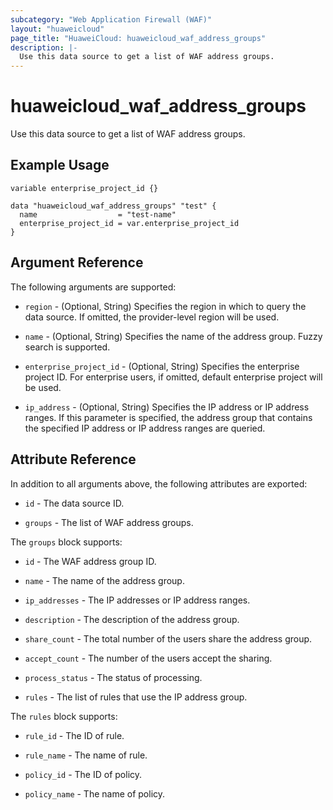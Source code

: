 ```yaml
---
subcategory: "Web Application Firewall (WAF)"
layout: "huaweicloud"
page_title: "HuaweiCloud: huaweicloud_waf_address_groups"
description: |-
  Use this data source to get a list of WAF address groups.
---
```


# huaweicloud_waf_address_groups

Use this data source to get a list of WAF address groups.

## Example Usage

```hcl
variable enterprise_project_id {}

data "huaweicloud_waf_address_groups" "test" {
  name                  = "test-name"
  enterprise_project_id = var.enterprise_project_id
}
```

## Argument Reference

The following arguments are supported:

* `region` - (Optional, String) Specifies the region in which to query the data source.
  If omitted, the provider-level region will be used.

* `name` - (Optional, String) Specifies the name of the address group. Fuzzy search is supported.

* `enterprise_project_id` - (Optional, String) Specifies the enterprise project ID.
  For enterprise users, if omitted, default enterprise project will be used.

* `ip_address` - (Optional, String) Specifies the IP address or IP address ranges. If this parameter is specified,
  the address group that contains the specified IP address or IP address ranges are queried.

## Attribute Reference

In addition to all arguments above, the following attributes are exported:

* `id` - The data source ID.

* `groups` - The list of WAF address groups.

The `groups` block supports:

* `id` - The WAF address group ID.

* `name` - The name of the address group.

* `ip_addresses` - The IP addresses or IP address ranges.

* `description` - The description of the address group.

* `share_count` - The total number of the users share the address group.

* `accept_count` - The number of the users accept the sharing.

* `process_status` - The status of processing.

* `rules` - The list of rules that use the IP address group.

The `rules` block supports:

* `rule_id` - The ID of rule.

* `rule_name` - The name of rule.

* `policy_id` - The ID of policy.

* `policy_name` - The name of policy.
